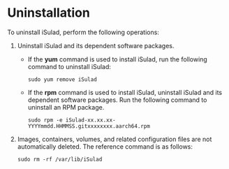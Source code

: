 # Uninstallation

To uninstall iSulad, perform the following operations:

1. Uninstall iSulad and its dependent software packages.
    - If the  **yum**  command is used to install iSulad, run the following command to uninstall iSulad:

        ```shell
        sudo yum remove iSulad
        ```

    - If the  **rpm**  command is used to install iSulad, uninstall iSulad and its dependent software packages. Run the following command to uninstall an RPM package.

        ```shell
        sudo rpm -e iSulad-xx.xx.xx-YYYYmmdd.HHMMSS.gitxxxxxxxx.aarch64.rpm
        ```

2. Images, containers, volumes, and related configuration files are not automatically deleted. The reference command is as follows:

    ```shell
    sudo rm -rf /var/lib/iSulad
    ```
